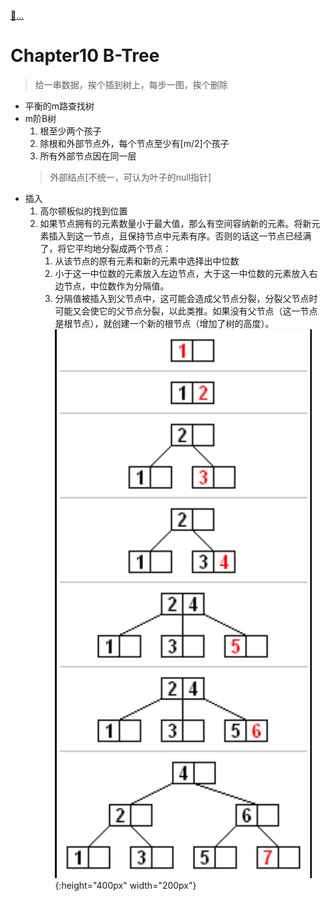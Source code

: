 
[:car:...](README.md)

# Chapter10 B-Tree
> 给一串数据，挨个插到树上，每步一图，挨个删除

* 平衡的m路查找树
* m阶B树
   1. 根至少两个孩子
   2. 除根和外部节点外，每个节点至少有[m/2]个孩子
   3. 所有外部节点因在同一层
   > 外部结点[不统一，可认为叶子的null指针]
* 插入
  1. 高尔顿板似的找到位置
  2. 如果节点拥有的元素数量小于最大值，那么有空间容纳新的元素。将新元素插入到这一节点，且保持节点中元素有序。否则的话这一节点已经满了，将它平均地分裂成两个节点：
     1.  从该节点的原有元素和新的元素中选择出中位数
     2. 小于这一中位数的元素放入左边节点，大于这一中位数的元素放入右边节点，中位数作为分隔值。
     3. 分隔值被插入到父节点中，这可能会造成父节点分裂，分裂父节点时可能又会使它的父节点分裂，以此类推。如果没有父节点（这一节点是根节点），就创建一个新的根节点（增加了树的高度）。
   ![](res/2021-01-16-19-58-31.png){:height="400px" width="200px"}